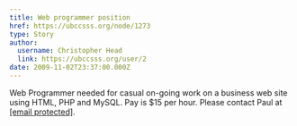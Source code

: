 ```yaml
---
title: Web programmer position 
href: https://ubccsss.org/node/1273
type: Story
author:
  username: Christopher Head
  link: https://ubccsss.org/user/2
date: 2009-11-02T23:37:00.000Z
---
```


<div class="field field-name-body field-type-text-with-summary field-label-hidden"><div class="field-items"><div class="field-item even"><p>Web Programmer needed for casual on-going work on a business web site using HTML, PHP and MySQL. Pay is $15 per hour.&#xA0;Please contact Paul at <a href="/cdn-cgi/l/email-protection#affacedcc7c0dfefcec0c381ccc0c2"><span class="__cf_email__" data-cfemail="520733213a3d2212333d3e7c313d3f">[email&#xA0;protected]</span></a>.</p>
</div></div></div>    <footer>
          </footer>